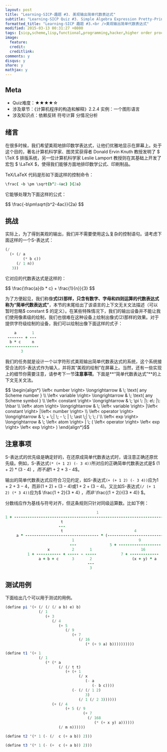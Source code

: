 ```yaml
---
layout: post
title: "Learning-SICP-趣题 #3. 美观输出简单代数表达式"
subtitle: "Learning-SICP Quiz #3. Simple Algebra Expression Pretty-Print"
formatted_title: "Learning-SICP 趣题 #3.<br />美观输出简单代数表达式"
modified: 2015-03-13 00:31:27 +0800
tags: [sicp,scheme,lisp,functional,programming,hacker,higher order procedure,高阶函数,函数式编程]
image:
  feature: 
  credit: 
  creditlink: 
comments: y
disqus: y
share: y 
mathjax: y
---
```


## Meta

+ Quiz难度：★★★★☆
+ 涉及章节：《计算机程序的构造和解释》2.2.4 实例：一个图形语言
+ 涉及知识点：依赖反转 符号计算 分情况分析

## 绪言

在很多时候，我们希望美观地排印数学表达式，让他们优雅地显示在屏幕上。处于这个目的，著名计算机科学家、图灵奖获得者 Donald Ervin Knuth 教授发明了 $ \TeX $ 排版系统，另一位计算机科学家 Leslie Lamport 教授则在其基础上开发了宏包 $ \LaTeX $，使得我们能够方面地排印数学公式、印刷制品。

TeX/LaTeX 代码是形如下面这样的控制命令：

```ruby
\frac{ -b \pm \sqrt{b^2-4ac} }{2a}
```

它能够处理为下面这样的公式：

<div>
$$ \frac{-b\pm\sqrt{b^2-4ac}}{2a} $$
</div>

## 挑战

实际上，为了得到美观的输出，我们并不需要使用这么复杂的控制语句。请考虑下面这样的一个S-表达式：

```scheme
(/
  (+ (/ a
        (* b c))
   	 (/ 1 n))
   3))
```

它对应的代数表达式是这样的：

<div>
$$ \frac{\frac{a}{b * c} + \frac{1}{n}}{3} $$
</div>

为了方便起见，我们称像**式(2)**那样，只含有数字、字母和四则运算的代数表达式称为**“简单代数表达式”**，本节的末尾给出了该语言的上下文无关文法描述（可以暂时忽略$ constant $ 的定义）。在某些特殊情况下，我们的输出设备并不能让我们使用像素级的绘制，我们也很难在这种设备上绘制出像式(2)那样的效果。对于提供字符级绘制的设备，我们可以绘制出像下面这样的式子：

```ruby
    a       1
 ------- + ---
  b * c     n
---------------
       3
```

我们的任务就是设计一个以字符形式美观输出简单代数表达式的系统，这个系统接受合法的S-表达式作为输入，并将其“美观的绘制”在屏幕上。当然，还有一些实现上的细节你需要注意，请参考下一节**注意事项**。下面是**“简单代数表达式”**的上下文无关文法。

<div>
$$
\begin{align*}
  \left< number \right> \longrightarrow  & \; \text{ any Scheme number } \\
  \left< variable \right> \longrightarrow  & \; \text{ any Scheme symbol } \\
  \left< constant \right> \longrightarrow  & \; \pi \: |\: e\: |\: \hbar  \\
  \left< atom \right> \longrightarrow  & \; \left< variable \right> |\left< constant \right> |\left< number \right>  \\
  \left< operator \right> \longrightarrow  &  \; + \;| \; - \; | \; \ast \;| \; \; /  \\
  \left< exp \right> \longrightarrow & \; \left< atom \right> |
   \; ( \left< operator \right> \left< exp \right> \left< exp \right>  )
\end{align*}$$
</div>


## 注意事项

S-表达式的优先级是确定好的，在还原成简单代数表达式时，请注意正确还原优先级。例如，S-表达式`(* (+ 1 2) (- 3 4))`所对应的正确简单代数表达式是$ (1 + 2) * (3 - 4) $，而不是$1 + 2 * 3 - 4$。

输出的简单代数表达式应符合习见约定，如S-表达式`(+ (+ 1 2) (- 3 4))`应为$1 + 2 + 3 - 4$，而非$(1 + 2) + (3 - 4)$或$1 + 2 + (3 - 4)$。又比如S-表达式`(/ (+ 1 2) (* 3 4))`应为$ \frac{1 + 2}{3 * 4} $，而非$ \frac{(1 + 2)}{(3 * 4)} $。

分数线应作为基线与符号对齐，但这条规则只针对同级运算数。比如下例：

```ruby
                                         1                                     
1 + ---------------------------------------------------------------------------
                         t                                                     
                        ---                                                    
                         t                                4                m   
     a * --------------------------------- * (------------------------- + ---) 
                              1                             9              n   
                             ---               5 + -------------------         
                   x          2       1                      16                
          1 + ----------- + ----- - -----           7 + -------------          
               a + b + c      3       2                  (x + y) * a           
                                     ---                                       
                                      3                                        
```

## 测试用例

下面给出几个可以用于测试的用例。

```scheme
(define pi '(+ (/ (/ (/ a b) e) b)
               (/ 1
                  (+ 3
                     (/ 4
                        (+ 5
                           (/ 9
                              (+ 7
                                 (/ 16
                                    (* (+ 9 a) b))))))))))

(define t1 '(+ 1
               (/ 1
                  (* (* a
                        (/ (/ t t)
                           (+ (+ 1
                                 (/ x
                                    (- a
                                       (- b c))))
                              (- (/ (/ 1 2)
                                    3)
                                 (/ 1 (/ 2 3))))))
                     (+ (/ 4
                           (+ 5 (/ 9
                                   (+ 7
                                     (/ 168
                                        (* (+ x y) a))))))
                        (/ m n))))))

(define t2 '(* 1 (- (/  c (+ a b)) 2)))

(define t3 '(* 1 (- (+  c (+ a b)) 2)))
```

